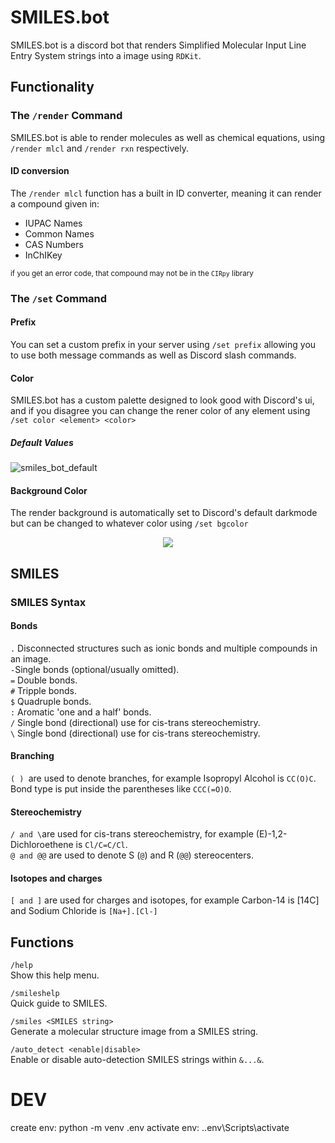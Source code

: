 # SMILES.bot

SMILES.bot is a discord bot that renders Simplified Molecular Input Line Entry System strings into a image using `RDKit`.

## Functionality
### The `/render` Command
SMILES.bot is able to render molecules as well as chemical equations, using `/render mlcl` and `/render rxn` respectively. 

#### ID conversion
The `/render mlcl` function has a built in ID converter, meaning it can render a compound given in:
- IUPAC Names
- Common Names
- CAS Numbers
- InChIKey

<sub> if you get an error code, that compound may not be in the `CIRpy` library <sub>

### The `/set` Command

#### Prefix
You can set a custom prefix in your server using `/set prefix` allowing you to use both message commands as well as Discord slash commands.

#### Color
SMILES.bot has a custom palette designed to look good with Discord's ui, and if you disagree you can change the rener color of any element using `/set color <element> <color>`

##### Default Values
![smiles_bot_default](https://github.com/user-attachments/assets/1b95ddfd-64d2-491c-8f7a-ef2829bbdf66)

#### Background Color
The render background is automatically set to Discord's default darkmode but can be changed to whatever color using `/set bgcolor`
<p align="center">
<img src = "https://github.com/user-attachments/assets/4ac957c5-f07f-465e-89a4-a1f502258441" />
</p>

## SMILES
### SMILES Syntax
#### Bonds
` . ` Disconnected structures such as ionic bonds and multiple compounds in an image.\
` - `Single bonds (optional/usually omitted).\
` = ` Double bonds.\
` # ` Tripple bonds.\
` $ ` Quadruple bonds.\
` : ` Aromatic 'one and a half' bonds.\
` / ` Single bond (directional) use for cis-trans stereochemistry.\
` \ ` Single bond (directional) use for cis-trans stereochemistry.
#### Branching
`( ) `are used to denote branches, for example Isopropyl Alcohol is `CC(O)C`. Bond type is put inside the parentheses like `CCC(=O)O`.
#### Stereochemistry
` / and \ `are used for cis-trans stereochemistry, for example (E)-1,2-Dichloroethene is `Cl/C=C/Cl`. \
` @ and @@ ` are used to denote S (`@`) and R (`@@`) stereocenters.
#### Isotopes and charges
` [ and ] ` are used for charges and isotopes, for example Carbon-14 is [14C] and Sodium Chloride is `[Na+].[Cl-]`
## Functions
`/help` \
Show this help menu.

`/smileshelp`\
Quick guide to SMILES.

`/smiles <SMILES string>`\
Generate a molecular structure image from a SMILES string.

`/auto_detect <enable|disable>`\
Enable or disable auto-detection SMILES strings within `&...&`.

# DEV
create env: python -m venv .env
activate env: .\.env\Scripts\activate
